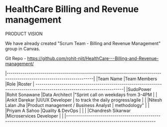 # HealthCare Billing and Revenue management
PRODUCT VISION

We have already created "Scrum Team - Billing and Revenue Management" group in Canvas.

Git Repo - https://github.com/rohit-njit/HealthCare---Billing-and-Revenue-management/

|-------------------------------------------------------------------------------------------------------------------------|
|Team Name	|Team Members				|Role										|Roster                               |
--------------------------------------------------------------------------------------------------------------------------|
|SudoPower	|Rohit Sonawane				|Data Architect								|"Sprint call on weekdays from 3-4PM  |
|			|Ankit Darekar				|UI/UX Developer	                        | to track the daily progress/agile   |
|			|Nitesh Lalan Jha			|Product management / Business Analyst	    | methodology"                        |
|			|Priyam A Sahoo				|Quality & DevOps	                        |                                     |
|			|Chandresh Sikarwar			|Microservices Developer	                |									  |
|--------------------------------------------------------------------------------------------------------------------------

